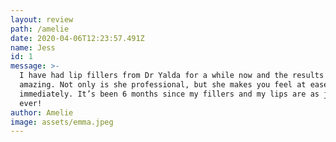 ```yaml
---
layout: review
path: /amelie
date: 2020-04-06T12:23:57.491Z
name: Jess
id: 1
message: >-
  I have had lip fillers from Dr Yalda for a while now and the results are
  amazing. Not only is she professional, but she makes you feel at ease
  immediately. It’s been 6 months since my fillers and my lips are as juicy as
  ever!
author: Amelie
image: assets/emma.jpeg
---
```

